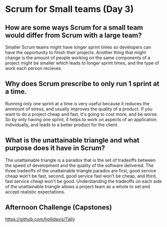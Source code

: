 # Scrum for Small teams (Day 3)

## How are some ways Scrum for a small team would differ from Scrum with a large team?
Smaller Scrum teams might have longer sprint times so developers can have the opportunity to finish their projects. Another thing that might change is the amount of people working on the same components of a project might be smaller which leads to longer sprint times, and the type of work each person recieves. 
## Why does Scrum prescribe to only run 1 sprint at a time.
Running only one sprint at a time is very useful because it reduces the ammount of stress, and usually improves the quality of a product. If you want to do a project cheap and fast, it's going to cost more, and be worse. So by only having one sprint, it helps to work on aspects of an application individually, and leads to a better product for the client. 
## What is the unattainable triangle and what purpose does it have in Scrum?
The unattainable triangle is a paradox that is the set of tradeoffs between the speed of development and the quality of the software delivered. The three tradeoffs of the unattainable triangle paradox are first, good service cheap won't be fast, second, good service fast won't be cheap, and third, fast service cheap won't be good. Understanding the tradeoffs on each side of the unattainable triangle allows a project team as a whole to set and accept realistic expectations.

## Afternoon Challenge (Capstones) 
https://github.com/hollidavis/Tally